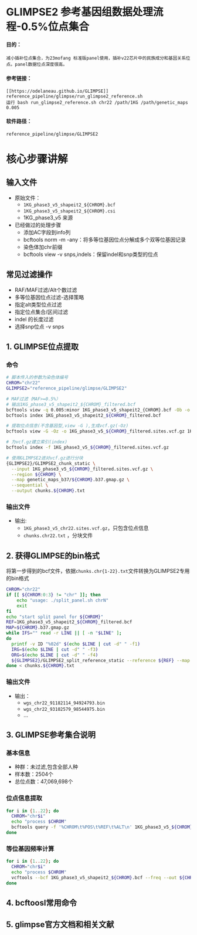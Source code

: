 # GLIMPSE2 参考基因组数据处理流程-0.5%位点集合
#### 目的：
	减小插补位点集合，为23mofang 标准版panel使用，插补v22芯片中的民族成分和基因关系位点。panel数据位点深度很高。
#### 参考链接：
	[[https://odelaneau.github.io/GLIMPSE]]
	reference_pipeline/glimpse/run_glimpse2_reference.sh
	运行 bash run_glimpse2_reference.sh chr22 /path/1KG /path/genetic_maps 0.005
#### 软件路径：
	reference_pipeline/glimpse/GLIMPSE2

# 核心步骤讲解

## 输入文件
- 原始文件：
  - `1KG_phase3_v5_shapeit2_${CHROM}.bcf`
  - `1KG_phase3_v5_shapeit2_${CHROM}.csi`
  - 1KG_phase3_v5 来源
- 已经做过的处理步骤
  - 添加AC字段到info列
  - bcftools norm -m -any：将多等位基因位点分解成多个双等位基因记录
  - 染色体加chr前缀
  - bcftools view -v snps,indels：保留indel和snp类型的位点

## 常见过滤操作
- RAF/MAF过滤/Alt个数过滤
- 多等位基因位点过滤-选择策略
- 指定alt类型位点过滤
- 指定位点集合/区间过滤
- indel 的长度过滤
- 选择snp位点 -v snps

## 1. GLIMPSE位点提取

### 命令
```bash
# 脚本传入的参数为染色体编号
CHROM="chr22"
GLIMPSE2="reference_pipeline/glimpse/GLIMPSE2"

# MAF过滤（MAF>=0.5%）
# 输出1KG_phase3_v5_shapeit2_${CHROM}_filtered.bcf
bcftools view -q 0.005:minor 1KG_phase3_v5_shapeit2_{CHROM}.bcf -Ob -o 1KG_phase3_v5_shapeit2_${CHROM}_filtered.bcf
bcftools index 1KG_phase3_v5_shapeit2_${CHROM}_filtered.bcf

# 提取位点信息(不含基因型,view -G ),生成vcf.gz(-Oz)
bcftools view -G -Oz -o 1KG_phase3_v5_${CHROM}_filtered.sites.vcf.gz 1KG_phase3_v5_shapeit2_${CHROM}_filtered.bcf

# 为vcf.gz建立索引(index)
bcftools index -f 1KG_phase3_v5_${CHROM}_filtered.sites.vcf.gz

# 使用GLIMPSE2进对vcf.gz进行分块
{GLIMPSE2}/GLIMPSE2_chunk_static \
  --input 1KG_phase3_v5_${CHROM}_filtered.sites.vcf.gz \
  --region ${CHROM} \
  --map genetic_maps_b37/${CHROM}.b37.gmap.gz \
  --sequential \
  --output chunks.${CHROM}.txt
```

### 输出文件
- 输出:
  - `1KG_phase3_v5_chr22.sites.vcf.gz`，只包含位点信息
  - `chunks.chr22.txt` ，分块文件

## 2. 获得GLIMPSE的bin格式
将第一步得到的bcf文件，依据`chunks.chr{1-22}.txt`文件转换为GLIMPSE2专用的bin格式

```bash
CHROM="chr22"
if [[ ${CHROM:0:3} != "chr" ]]; then
    echo "usage: ./split_panel.sh chrN"
    exit
fi
echo "start split panel for ${CHROM}"
REF=1KG_phase3_v5_shapeit2_${CHROM}_filtered.bcf
MAP=${CHROM}.b37.gmap.gz
while IFS="" read -r LINE || [ -n "$LINE" ];
do
  printf -v ID "%02d" $(echo $LINE | cut -d" " -f1)
  IRG=$(echo $LINE | cut -d" " -f3)
  ORG=$(echo $LINE | cut -d" " -f4)
  ${GLIMPSE2}/GLIMPSE2_split_reference_static --reference ${REF} --map ${MAP} --input-region ${IRG} --output-region ${ORG} --output panel
done < chunks.${CHROM}.txt
```

### 输出文件
- 输出：
  - `wgs_chr22_91182114_94924793.bin`
  - `wgs_chr22_93102579_98544975.bin`
  - ...

## 3. GLIMPSE参考集合说明

### 基本信息
- 种群：未过滤,包含全部人种
- 样本数：2504个
- 总位点数：47,069,698个

### 位点信息提取
```bash
for i in {1..22}; do
  CHROM="chr$i"
  echo "process $CHROM"
  bcftools query -f '%CHROM\t%POS\t%REF\t%ALT\n' 1KG_phase3_v5_${CHROM}.sites.vcf.gz > ./${CHROM}_snp_info.txt
done
```

### 等位基因频率计算
```bash
for i in {1..22}; do
  CHROM="chr$i"
  echo "process $CHROM"
  vcftools --bcf 1KG_phase3_v5_shapeit2_${CHROM}.bcf --freq --out ${CHROM}_analysis_freq
done
```

## 4. bcftoosl常用命令

## 5. glimpse官方文档和相关文献